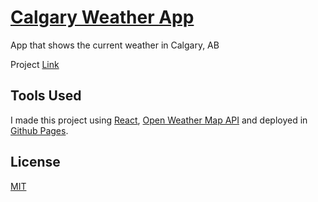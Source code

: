 # [Calgary Weather App](https://http://razon-josh.me/react-weather/)

App that shows the current weather in Calgary, AB

Project [Link](http://razon-josh.me/react-weather/)

## Tools Used

I made this project using [React](https://reactjs.org/), [Open Weather Map API](https://openweathermap.org/) and deployed in [Github Pages](https://greensock.com/).

## License
[MIT](https://choosealicense.com/licenses/mit/)